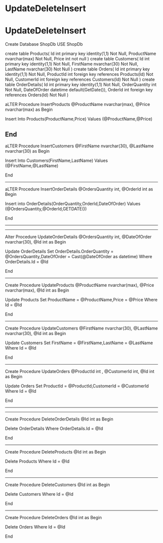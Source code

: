 # UpdateDeleteInsert
# UpdateDeleteInsert
Create Database ShopDb
USE ShopDb

create table Products(
Id int primary key identity(1,1) Not Null,
ProductName nvarchar(max) Not Null,
Price int not null
)
create table Customers(
Id int primary key identity(1,1) Not Null,
FirstName nvarchar(30) Not Null,
LastName nvarchar(30) Not Null
)
create table Orders(
Id int primary key identity(1,1) Not Null,
ProductId int foreign key references Products(Id) Not Null,
CustomerId int foreign key references Customers(Id) Not Null
)
create table OrderDetails(
Id int primary key identity(1,1) Not Null,
OrderQuantity int Not Null,
DateOfOrder datetime default(GetDate()),
OrderId int foreign key references Orders(Id) Not Null
)

aLTER Procedure InsertProducts
@ProductName nvarchar(max),
@Price nvarchar(max)
as
Begin

Insert Into Products(ProductName,Price)
Values (@ProductName,@Price)

End
------------------------------------------
aLTER Procedure InsertCustomers
@FirstName nvarchar(30),
@LastName nvarchar(30)
as
Begin

Insert Into Customers(FirstName,LastName)
Values (@FirstName,@LastName)

End

----------------------------------------------

aLTER Procedure InsertOrderDetails
@OrdersQuantity int,
@OrderId int
as
Begin

Insert into OrderDetails(OrderQuantity,OrderId,DateOfOrder)
Values (@OrdersQuantity,@OrderId,GETDATE())

End

-----------------------------------------------
-----------------------------------------------
Alter Procedure UpdateOrderDetails
@OrdersQuantity int,
@DateOfOrder nvarchar(30),
@Id int
as
Begin

Update OrderDetails
Set OrderDetails.OrderQuantity = @OrdersQuantity,DateOfOrder = Cast(@DateOfOrder as datetime)
Where OrderDetails.Id = @Id

End

---------------------------------------------

Create Procedure UpdateProducts
@ProductName nvarchar(max),
@Price nvarchar(max),
@Id int
as
Begin

Update Products
Set ProductName = @ProductName,Price = @Price
Where Id = @Id

End

-------------------------------------------------

Create Procedure UpdateCustomers
@FirstName nvarchar(30),
@LastName nvarchar(30),
@Id int
as
Begin

Update Customers
Set FirstName = @FirstName,LastName = @LastName
Where Id = @Id

End

--------------------------------------------

Create Procedure UpdateOrders
@ProductId int ,
@CustomerId int,
@Id int
as
Begin

Update Orders
Set ProductId = @ProductId,CustomerId = @CustomerId
Where Id = @Id

End

-----------------------------------------------
-----------------------------------------------

Create Procedure DeleteOrderDetails
@Id int
as
Begin

Delete OrderDetails
Where OrderDetails.Id = @Id

End

---------------------------------------------

Create Procedure DeleteProducts
@Id int
as
Begin

Delete Products
Where Id = @Id

End

-------------------------------------------------

Create Procedure DeleteCustomers
@Id int
as
Begin

Delete Customers
Where Id = @Id

End

--------------------------------------------

Create Procedure DeleteOrders
@Id int
as
Begin

Delete Orders
Where Id = @Id

End

